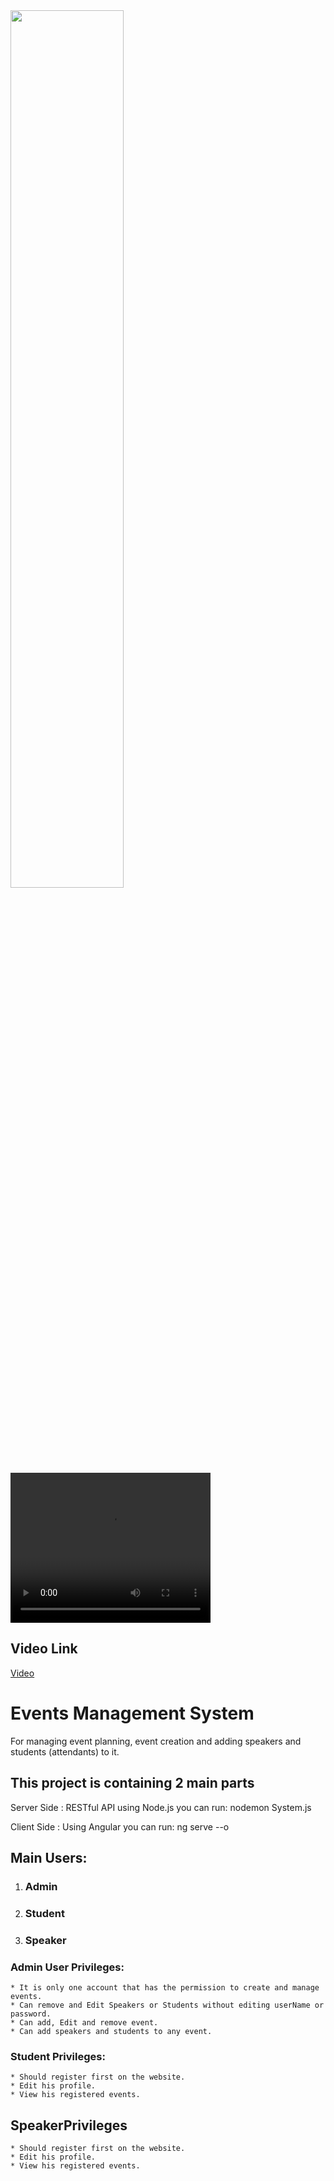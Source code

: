 <img src="EventsSystem_Video.git" width="60%" height="60%">
<video width="320" height="240" controls>
  <source src="EventsSystem.mp4" type="video/mp4">
    Your browser does not support the video tag.
</video>

## Video Link 
<a href="https://drive.google.com/file/d/1njVrfPy1w4hYqGvhfig9nmj9_EY44Rb8/view?usp=sharing">Video</a>

<h1> Events Management System </h1>
For managing event planning, event creation and adding speakers and students (attendants) to it.


## This project is containing 2 main parts 
Server Side : 
              RESTful API using Node.js
              you can run: nodemon System.js

Client Side : 
              Using Angular 
              you can run: ng serve --o

## Main Users:
1. ### Admin 
2. ### Student
3. ### Speaker

### Admin User Privileges:
    * It is only one account that has the permission to create and manage events.
    * Can remove and Edit Speakers or Students without editing userName or password.
    * Can add, Edit and remove event.
    * Can add speakers and students to any event.

### Student Privileges:
    * Should register first on the website.
    * Edit his profile.
    * View his registered events.

## SpeakerPrivileges
    * Should register first on the website.
    * Edit his profile.
    * View his registered events.

